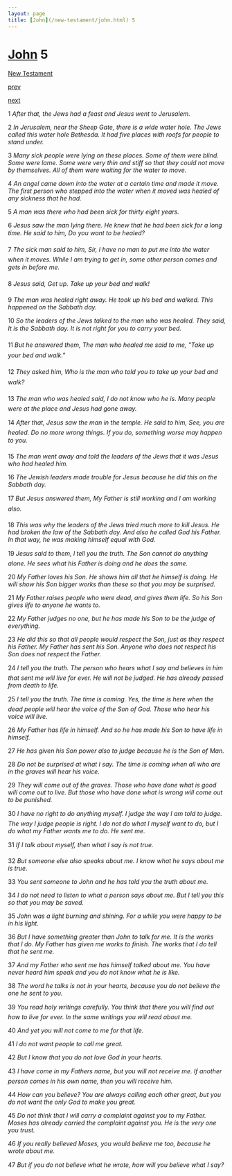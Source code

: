 ```yaml
---
layout: page
title: [John](/new-testament/john.html) 5
---
```


# [John](/new-testament/john.html) 5

[New Testament](/new-testament.html)


[prev](/new-testament/john/john-4.html)


[next](/new-testament/john/john-6.html)

1 _After that, the Jews had a feast and Jesus went to Jerusalem._

2 _In Jerusalem, near the Sheep Gate, there is a wide water hole. The Jews called this water hole Bethesda. It had five places with roofs for people to stand under._

3 _Many sick people were lying on these places. Some of them were blind. Some were lame. Some were very thin and stiff so that they could not move by themselves. All of them were waiting for the water to move._

4 _An angel came down into the water at a certain time and made it move. The first person who stepped into the water when it moved was healed of any sickness that he had._

5 _A man was there who had been sick for thirty eight years._

6 _Jesus saw the man lying there. He knew that he had been sick for a long time. He said to him, Do you want to be healed?_

7 _The sick man said to him, Sir, I have no man to put me into the water when it moves.  While I am trying to get in, some other person comes and gets in before me._

8 _Jesus said, Get up. Take up your bed and walk!_

9 _The man was healed right away. He took up his bed and walked. This happened on the Sabbath day._

10 _So the leaders of the Jews talked to the man who was healed. They said, It is the Sabbath day. It is not right for you to carry your bed._

11 _But he answered them, The man who healed me said to me, "Take up your bed and walk." _

12 _They asked him, Who is the man who told you to take up your bed and walk?_

13 _The man who was healed said, I do not know who he is. Many people were at the place and Jesus had gone away._

14 _After that, Jesus saw the man in the temple. He said to him, See, you are healed. Do no more wrong things. If you do, something worse may happen to you._

15 _The man went away and told the leaders of the Jews that it was Jesus who had healed him._

16 _The Jewish leaders made trouble for Jesus because he did this on the Sabbath day._

17 _But Jesus answered them, My Father is still working and I am working also._

18 _This was why the leaders of the Jews tried much more to kill Jesus. He had broken the law of the Sabbath day. And also he called God his Father. In that way, he was making himself equal with God._

19 _Jesus said to them, l tell you the truth. The Son cannot do anything alone. He sees what his Father is doing and he does the same._

20 _My Father loves his Son. He shows him all that he himself is doing. He will show his Son bigger works than these so that you may be surprised._

21 _My Father raises people who were dead, and gives them life. So his Son gives life to anyone he wants to._

22 _My Father judges no one, but he has made his Son to be the judge of everything._

23 _He did this so that all people would respect the Son, just as they respect his Father. My Father has sent his Son. Anyone who does not respect his Son does not respect the Father._

24 _I tell you the truth. The person who hears what I say and believes in him that sent me will live for ever. He will not be judged. He has already passed from death to life._

25 _I tell you the truth. The time is coming. Yes, the time is here when the dead people will hear the voice of the Son of God. Those who hear his voice will live._

26 _My Father has life in himself. And so he has made his Son to have life in himself._

27 _He has given his Son power also to judge because he is the Son of Man._

28 _Do not be surprised at what I say. The time is coming when all who are in the graves will hear his voice._

29 _They will come out of the graves. Those who have done what is good will come out to live. But those who have done what is wrong will come out to be punished._

30 _I have no right to do anything myself. I judge the way I am told to judge. The way I judge people is right. I do not do what I myself want to do, but I do what my Father wants me to do. He sent me._

31 _If I talk about myself, then what I say is not true._

32 _But someone else also speaks about me. I know what he says about me is true._

33 _You sent someone to John and he has told you the truth about me._

34 _I do not need to listen to what a person says about me. But I tell you this so that you may be saved._

35 _John was a light burning and shining. For a while you were happy to be in his light._

36 _But I have something greater than John to talk for me. It is the works that I do. My Father has given me works to finish. The works that I do tell that he sent me._

37 _And my Father who sent me has himself talked about me. You have never heard him speak and you do not know what he is like._

38 _The word he talks is not in your hearts, because you do not believe the one he sent to you._

39 _You read holy writings carefully. You think that there you will find out how to live for ever. In the same writings you will read about me._

40 _And yet you will not come to me for that life._

41 _I do not want people to call me great._

42 _But I know that you do not love God in your hearts._

43 _I have come in my Fathers name, but you will not receive me. If another person comes in his own name, then you will receive him._

44 _How can you believe? You are always calling each other great, but you do not want the only God to make you great._

45 _Do not think that I will carry a complaint against you to my Father. Moses has already carried the complaint against you. He is the very one you trust._

46 _If you really believed Moses, you would believe me too, because he wrote about me._

47 _But if you do not believe what he wrote, how will you believe what I say?_


